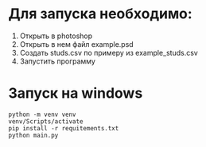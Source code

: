 # Для запуска необходимо:
1) Открыть в photoshop
2) Открыть в нем файл example.psd
3) Cоздать studs.csv по примеру из example_studs.csv
4) Запустить программу

# Запуск на windows
```
python -m venv venv
venv/Scripts/activate
pip install -r requitements.txt
python main.py
```